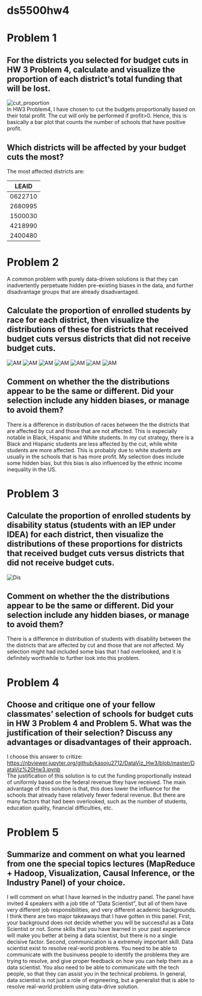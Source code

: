# ds5500hw4
# Problem 1
## For the districts you selected for budget cuts in HW 3 Problem 4, calculate and visualize the proportion of each district’s total funding that will be lost.
![cut_proportion](plot/cut_proportion.png)  
In HW3 Problem4, I have chosen to cut the budgets proportionally based on their total profit. The cut will only be performed if profit>0.  Hence, this is basically a bar plot that counts the number of schools that have positive profit.
## Which districts will be affected by your budget cuts the most?
The most affected districts are:  

| LEAID |
|-------|
|0622710|
|2680995|
|1500030|
|4218990|
|2400480|

# Problem 2
A common problem with purely data-driven solutions is that they can inadvertently perpetuate hidden pre-existing biases in the data, and further disadvantage groups that are already disadvantaged.  
## Calculate the proportion of enrolled students by race for each district, then visualize the distributions of these for districts that received budget cuts versus districts that did not receive budget cuts.
![AM](plot/AM.png)
![AM](plot/AS.png)
![AM](plot/BL.png)
![AM](plot/HI.png)
![AM](plot/HP.png)
![AM](plot/TR.png)
![AM](plot/WH.png)

## Comment on whether the the distributions appear to be the same or different. Did your selection include any hidden biases, or manage to avoid them?
There is a difference in distribution of races between the the districts that are affected by cut and those that are not affected. This is especially notable in Black, Hispanic and White students. In my cut strategy, there is a Black and Hispanic students are less affected by the cut, while white students are more affected. This is probably due to white students are usually in the schools that is has more profit. My selection does include some hidden bias, but this bias is also influenced by the ethnic income inequality in the US.

# Problem 3
## Calculate the proportion of enrolled students by disability status (students with an IEP under IDEA) for each district, then visualize the distributions of these proportions for districts that received budget cuts versus districts that did not receive budget cuts.
![Dis](plot/SPECED.png)

## Comment on whether the the distributions appear to be the same or different. Did your selection include any hidden biases, or manage to avoid them?
There is a difference in distribution of students with disability between the the districts that are affected by cut and those that are not affected. My selection might had included some bias that I had overlooked, and it is definitely worthwhile to further look into this problem.

# Problem 4
## Choose and critique one of your fellow classmates’ selection of schools for budget cuts in HW 3 Problem 4 and Problem 5. What was the justification of their selection? Discuss any advantages or disadvantages of their approach.
I choose this answer to critize: <https://nbviewer.jupyter.org/github/kasoju2712/DataViz_Hw3/blob/master/DataViz%20Hw3.ipynb>  
The justification of this solution is to cut the funding proportionally instead of uniformly based on the federal revenue they have received. The main advantage of this solution is that, this does lower the influence for the schools that already have relatively fewer federal revenue. But there are many factors that had been overlooked, such as the number of students, education quality, financial difficulties, etc.

# Problem 5
## Summarize and comment on what you learned from one the special topics lectures (MapReduce + Hadoop, Visualization, Causal Inference, or the Industry Panel) of your choice.
I will comment on what I have learned in the industry panel. The panel have invited 4 speakers with a job title of "Data Scientist", but all of them have very different job responsibilities, and very different academic backgrounds. I think there are two major takeaways that I have gotten in this panel. First, your background does not decide whether you will be successful as a Data Scientist or not. Some skills that you have learned in your past experience will make you better at being a data scientist, but there is no a single decisive factor. Second, communication is a extremely important skill. Data scientist exist to resolve real-world problems. You need to be able to communicate with the businuess people to identify the problems they are trying to resolve, and give proper feedback on how you can help them as a data scientist. You also need to be able to communicate with the tech people, so that they can assist you in the technical problems. In general, data scientist is not just a role of engineering, but a generalist that is able to resolve real-world problem using data-drive solution.
